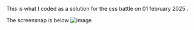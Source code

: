 This is what I coded as a solution for the css battle on 01 february 2025 .

The screensnap is below
![image](https://github.com/user-attachments/assets/ed014bc9-9c45-4103-a219-e036764965bd)
